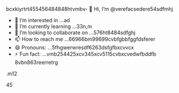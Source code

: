 bcxkiyrtrt455456484848htvmbv- 👋 Hi, I’m @verefacsedere54sdfmhj
- 👀 I’m interested in ...ad
- 🌱 I’m currently learning ...33n,m
- 💞️ I’m looking to collaborate on ...576ht8484sdfghj
- 📫 How to reach me ...66966bm99699cvbfgbbfggfdsferer
- 😄 Pronouns: ...5fhgwerwresdf6263dsfgfbxcvvcx
- ⚡ Fun fact: ...vmb254425xcv345xcv5115cvbxcvedwfbddfb
8vbn863reerretrg
<!---52151sadqw6662323
verefacsedere/verefacsedere is a ✨ special ✨ repository because its `R66EADME.md` (520this file) appears on your GixcxvbvvctHub profinhgle.54
You can click the Preview link to take a look at59 your changes.12
--->.m12
45
